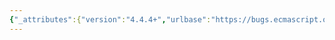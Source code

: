 ```yaml
---
{"_attributes":{"version":"4.4.4+","urlbase":"https://bugs.ecmascript.org/","maintainer":"dherman@mozilla.com"},"bug":{"bug_id":394,"creation_ts":"2012-06-16 16:03:00 -0700","short_desc":"NormalValue is not defined","delta_ts":"2012-09-28 12:54:14 -0700","product":"Draft for 6th Edition","component":"technical issue","version":"Rev 8: June 15, 2012 Draft","rep_platform":"All","op_sys":"All","bug_status":"RESOLVED","resolution":"FIXED","priority":"Normal","bug_severity":"enhancement","everconfirmed":true,"reporter":{"uid":"waldron.rick","name":"Rick Waldron"},"assigned_to":{"uid":"allen","name":"Allen Wirfs-Brock"},"cc":["jmdyck","waldron.rick"],"long_desc":[{"commentid":1031,"comment_count":0,"who":{"uid":"waldron.rick","name":"Rick Waldron"},"bug_when":"2012-06-16 16:03:30 -0700","thetext":"NormalValue appears to be a new addition, but I cannot find the operation definition."},{"commentid":1077,"comment_count":1,"who":{"uid":"jmdyck","name":"Michael Dyck"},"bug_when":"2012-07-03 22:03:51 -0700","thetext":"Change to \"NormalCompletion\" ?"},{"commentid":1102,"comment_count":2,"who":{"uid":"allen","name":"Allen Wirfs-Brock"},"bug_when":"2012-07-04 18:39:47 -0700","thetext":"right, the use of NormalValue will be replaced by NormalCompletion"},{"commentid":1187,"comment_count":3,"who":{"uid":"allen","name":"Allen Wirfs-Brock"},"bug_when":"2012-07-08 16:22:15 -0700","thetext":"fixed in editor's draft"},{"commentid":1773,"comment_count":4,"who":{"uid":"allen","name":"Allen Wirfs-Brock"},"bug_when":"2012-09-28 12:54:14 -0700","thetext":"fixed in rev10, Sept. 27 2012 draft"}]}}
---
```

